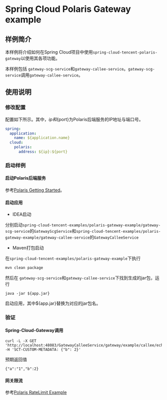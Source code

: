 # Spring Cloud Polaris Gateway example

## 样例简介

本样例将介绍如何在Spring Cloud项目中使用```spring-cloud-tencent-polaris-gateway```以使用其各项功能。

本样例包括 ```gateway-scg-service```和```gateway-callee-service```。```gateway-scg-service```调用```gateway-callee-service```。

## 使用说明

### 修改配置

配置如下所示。其中，${ip}和${port}为Polaris后端服务的IP地址与端口号。

```yaml
spring:
  application:
    name: ${application.name}
  cloud:
    polaris:
      address: ${ip}:${port}
```

### 启动样例

#### 启动Polaris后端服务

参考[Polaris Getting Started](https://github.com/PolarisMesh/polaris#getting-started)。

#### 启动应用

- IDEA启动

分别启动```spring-cloud-tencent-examples/polaris-gateway-example/gateway-scg-service```的```GatewayScgService```和```spring-cloud-tencent-examples/polaris-gateway-example/gateway-callee-service```的```GatewayCalleeService```

- Maven打包启动

在```spring-cloud-tencent-examples/polaris-gateway-example```下执行

```sh
mvn clean package
```

然后在 ```gateway-scg-service```和```gateway-callee-service```下找到生成的jar包，运行

```
java -jar ${app.jar}
```

启动应用，其中${app.jar}替换为对应的jar包名。

### 验证

#### Spring-Cloud-Gateway调用

```shell
curl -L -X GET 'http://localhost:48083/GatewayCalleeService/gateway/example/callee/echo' -H 'SCT-CUSTOM-METADATA: {"b": 2}'
```

预期返回值

```
{"a":"1","b":2}
```

#### 网关限流

参考[Polaris RateLimit Example](../polaris-ratelimit-example/README-zh.md)
